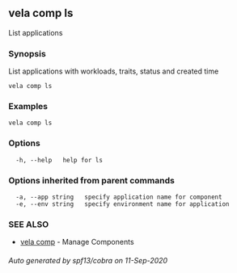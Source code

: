 ## vela comp ls

List applications

### Synopsis

List applications with workloads, traits, status and created time

```
vela comp ls
```

### Examples

```
vela comp ls
```

### Options

```
  -h, --help   help for ls
```

### Options inherited from parent commands

```
  -a, --app string   specify application name for component
  -e, --env string   specify environment name for application
```

### SEE ALSO

* [vela comp](vela_comp.md)	 - Manage Components

###### Auto generated by spf13/cobra on 11-Sep-2020
